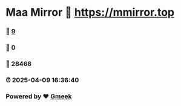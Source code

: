 # Maa Mirror :link: https://mmirror.top 
### :page_facing_up: [9](https://mmirror.top/tag.html) 
### :speech_balloon: 0 
### :hibiscus: 28468 
### :alarm_clock: 2025-04-09 16:36:40 
### Powered by :heart: [Gmeek](https://github.com/Meekdai/Gmeek)
